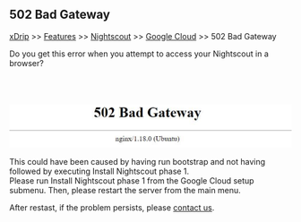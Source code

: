 ## 502 Bad Gateway
[xDrip](../../README.md) >> [Features](../Features_page.md) >> [Nightscout](../Nightscout_page.md) >> [Google Cloud](./GoogleCloud.md) >> 502 Bad Gateway  
  
Do you get this error when you attempt to access your Nightscout in a browser?  
<br/>  
<br/>  
  
![](./images/502BadGateway.png)  
  
This could have been caused by having run bootstrap and not having followed by executing Install Nightscout phase 1.  
Please run Install Nightscout phase 1 from the Google Cloud setup submenu.  Then, please restart the server from the main menu.  
  
After restast, if the problem persists, please [contact us](../Contact.md).  
  
  
